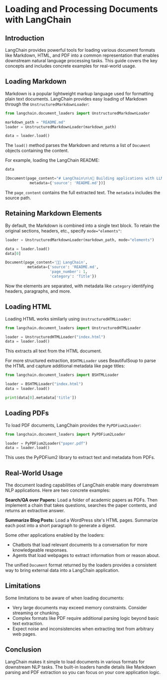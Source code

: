

# Loading and Processing Documents with LangChain

## Introduction

LangChain provides powerful tools for loading various document formats like Markdown, HTML, and PDF into a common representation that enables downstream natural language processing tasks. This guide covers the key concepts and includes concrete examples for real-world usage.

## Loading Markdown

Markdown is a popular lightweight markup language used for formatting plain text documents. LangChain provides easy loading of Markdown through the `UnstructuredMarkdownLoader`:

```python
from langchain.document_loaders import UnstructuredMarkdownLoader

markdown_path = "README.md" 
loader = UnstructuredMarkdownLoader(markdown_path)

data = loader.load()
```

The `load()` method parses the Markdown and returns a list of `Document` objects containing the content.

For example, loading the LangChain README:

```python
data

[Document(page_content="# LangChain\n\n🎊 Building applications with LLMs through composability 🎊\n\n...",  
           metadata={'source': 'README.md'})]
```

The `page_content` contains the full extracted text. The `metadata` includes the source path.

## Retaining Markdown Elements

By default, the Markdown is combined into a single text block. To retain the original sections, headers, etc., specify `mode="elements"`:

```python
loader = UnstructuredMarkdownLoader(markdown_path, mode="elements")

data = loader.load()
data[0]

Document(page_content='🎼🤗 LangChain',
          metadata={'source': 'README.md',
                    'page_number': 1, 
                    'category': 'Title'})
```

Now the elements are separated, with metadata like `category` identifying headers, paragraphs, and more.

## Loading HTML

Loading HTML works similarly using `UnstructuredHTMLLoader`:

```python
from langchain.document_loaders import UnstructuredHTMLLoader

loader = UnstructuredHTMLLoader("index.html")
data = loader.load() 
```

This extracts all text from the HTML document.

For more structured extraction, `BSHTMLLoader` uses BeautifulSoup to parse the HTML and capture additional metadata like page titles:

```python
from langchain.document_loaders import BSHTMLLoader

loader = BSHTMLLoader("index.html")
data = loader.load()

print(data[0].metadata['title'])
```

## Loading PDFs

To load PDF documents, LangChain provides the `PyPDFium2Loader`:

```python
from langchain.document_loaders import PyPDFium2Loader

loader = PyPDFium2Loader("paper.pdf")
data = loader.load()
```

This uses the PyPDFium2 library to extract text and metadata from PDFs.

## Real-World Usage

The document loading capabilities of LangChain enable many downstream NLP applications. Here are two concrete examples:

**Search/QA over Papers:** Load a folder of academic papers as PDFs. Then implement a chain that takes questions, searches the paper contents, and returns an extractive answer.

**Summarize Blog Posts:** Load a WordPress site's HTML pages. Summarize each post into a short paragraph to generate a digest.

Some other applications enabled by the loaders:

- Chatbots that load relevant documents to a conversation for more knowledgeable responses.
- Agents that load webpages to extract information from or reason about.

The unified `Document` format returned by the loaders provides a consistent way to bring external data into a LangChain application.

## Limitations

Some limitations to be aware of when loading documents:

- Very large documents may exceed memory constraints. Consider streaming or chunking.
- Complex formats like PDF require additional parsing logic beyond basic text extraction.
- Expect noise and inconsistencies when extracting text from arbitrary web pages.

## Conclusion

LangChain makes it simple to load documents in various formats for downstream NLP tasks. The built-in loaders handle details like Markdown parsing and PDF extraction so you can focus on your core application logic.

